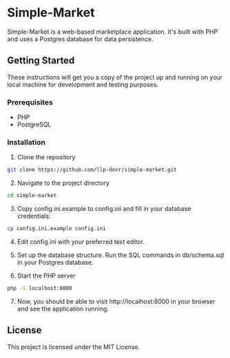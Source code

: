 # Simple-Market

Simple-Market is a web-based marketplace application. It's built with PHP and uses a Postgres database for data persistence.

## Getting Started

These instructions will get you a copy of the project up and running on your local machine for development and testing purposes.

### Prerequisites

- PHP
- PostgreSQL

### Installation

1. Clone the repository

```bash
git clone https://github.com/llp-devr/simple-market.git
```

2. Navigate to the project directory

```bash
cd simple-market
```

3. Copy config.ini.example to config.ini and fill in your database credentials:

```bash
cp config.ini.example config.ini
```
4. Edit config.ini with your preferred text editor.

5. Set up the database structure. Run the SQL commands in db/schema.sql in your Postgres database.

6. Start the PHP server

```bash
php -S localhost:8000
```

7. Now, you should be able to visit http://localhost:8000 in your browser and see the application running.

## License
This project is licensed under the MIT License.
